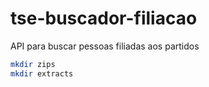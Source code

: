 # tse-buscador-filiacao
API para buscar pessoas filiadas aos partidos


```bash
mkdir zips
mkdir extracts
```

